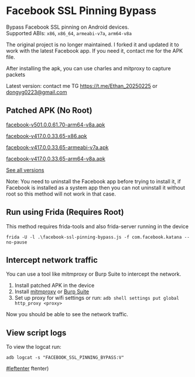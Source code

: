 # Facebook SSL Pinning Bypass

Bypass Facebook SSL pinning on Android devices.  
Supported ABIs: `x86`, `x86_64`, `armeabi-v7a`, `arm64-v8a`  

The original project is no longer maintained. I forked it and updated it to work with the latest Facebook app. If you need it,  contact me for the APK file.

After installing the apk, you can use charles and mitproxy to capture packets 

Latest version: contact me TG <a href="https://t.me/Ethan_20250225">https://t.me/Ethan_20250225</a> or dongyg0223@gmail.com



## Patched APK (No Root)
[facebook-v501.0.0.61.70-arm64-v8a.apk](https://github.com/Eltion/Facebook-SSL-Pinning-Bypass/releases/download/v417.0.0.33.65/facebook-v417.0.0.33.65-x86.apk)

[facebook-v417.0.0.33.65-x86.apk](https://github.com/Eltion/Facebook-SSL-Pinning-Bypass/releases/download/v417.0.0.33.65/facebook-v417.0.0.33.65-x86.apk)

[facebook-v417.0.0.33.65-armeabi-v7a.apk](https://github.com/Eltion/Facebook-SSL-Pinning-Bypass/releases/download/v417.0.0.33.65/facebook-v417.0.0.33.65-armeabi-v7a.apk)

[facebook-v417.0.0.33.65-arm64-v8a.apk](https://github.com/Eltion/Facebook-SSL-Pinning-Bypass/releases/download/v417.0.0.33.65/facebook-v417.0.0.33.65-arm64-v8a.apk)

[See all versions](https://github.com/Eltion/Facebook-SSL-Pinning-Bypass/releases/)

Note: You need to uninstall the Facebook app before trying to install it, if Facebook is installed as a system app then you can not uninstall it without root so this method will not work in that case.

## Run using Frida (Requires Root)

This method requires frida-tools and also frida-server running in the device
```
frida -U -l .\facebook-ssl-pinning-bypass.js -f com.facebook.katana --no-pause
```

## Intercept network traffic

You can use a tool like mitmproxy or Burp Suite to intercept the network.

1. Install patched APK in the device
2. Install [mitmproxy](https://mitmproxy.org/) or [Burp Suite](https://portswigger.net/burp)
3. Set up proxy for wifi settings or run: `adb shell settings put global http_proxy <proxy>`

Now you should be able to see the network traffic.

## View script logs
To view the logcat run:
```
adb logcat -s "FACEBOOK_SSL_PINNING_BYPASS:V"
```

[#leftenter](#leftenter)
ftenter)
